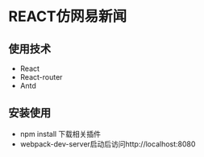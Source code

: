 REACT仿网易新闻
==================
使用技术
-------------------
* React
* React-router
* Antd

安装使用
-------------------
* npm install 下载相关插件
* webpack-dev-server启动后访问http://localhost:8080

